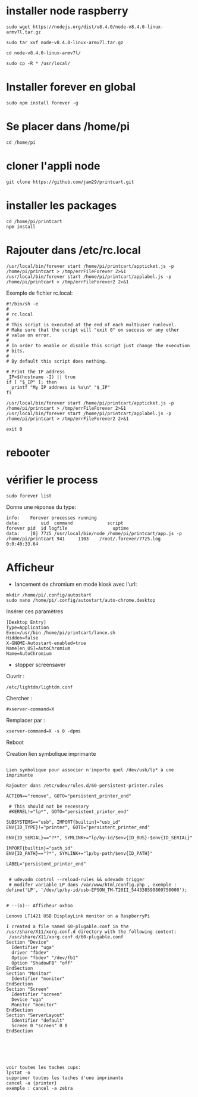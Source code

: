 # installer node raspberry

```
sudo wget https://nodejs.org/dist/v8.4.0/node-v8.4.0-linux-armv7l.tar.gz

sudo tar xvf node-v8.4.0-linux-armv7l.tar.gz

cd node-v8.4.0-linux-armv7l/

sudo cp -R * /usr/local/

```

# Installer forever en global

```
sudo npm install forever -g 
```

# Se placer dans /home/pi 

```
cd /home/pi
```

#  cloner l'appli node 

```
git clone https://github.com/jam29/printcart.git
```

# installer les packages

```
cd /home/pi/printcart
npm install
```

# Rajouter dans /etc/rc.local

```
/usr/local/bin/forever start /home/pi/printcart/appticket.js -p /home/pi/printcart > /tmp/errFileForever 2>&1
/usr/local/bin/forever start /home/pi/printcart/applabel.js -p /home/pi/printcart > /tmp/errFileForever2 2>&1
```

Exemple de fichier rc.local:

```
#!/bin/sh -e
#
# rc.local
#
# This script is executed at the end of each multiuser runlevel.
# Make sure that the script will "exit 0" on success or any other
# value on error.
#
# In order to enable or disable this script just change the execution
# bits.
#
# By default this script does nothing.

# Print the IP address
_IP=$(hostname -I) || true
if [ "$_IP" ]; then
  printf "My IP address is %s\n" "$_IP"
fi

/usr/local/bin/forever start /home/pi/printcart/appticket.js -p /home/pi/printcart > /tmp/errFileForever 2>&1
/usr/local/bin/forever start /home/pi/printcart/applabel.js -p /home/pi/printcart > /tmp/errFileForever2 2>&1

exit 0
```


# rebooter

# vérifier le process

```
sudo forever list
```

Donne une réponse du type:

```
info:    Forever processes running
data:        uid  command             script                                          forever pid  id logfile                 uptime       
data:    [0] 77z5 /usr/local/bin/node /home/pi/printcart/app.js -p /home/pi/printcart 941     1103    /root/.forever/77z5.log 0:0:40:33.64 
```


# Afficheur

* lancement de chromium en mode kiosk avec l'url:


```
mkdir /home/pi/.config/autostart
sudo nano /home/pi/.config/autostart/auto-chrome.desktop

```

Insérer ces paramètres 

```
[Desktop Entry]
Type=Application
Exec=/usr/bin /home/pi/printcart/lance.sh
Hidden=false
X-GNOME-Autostart-enabled=true
Name[en_US]=AutoChromium
Name=AutoChromium
```


* stopper screensaver

Ouvrir :

```
/etc/lightdm/lightdm.conf
```

Chercher :

```
#xserver-command=X
```

Remplacer par :

```
xserver-command=X -s 0 -dpms
```
Reboot

Creation lien symbolique imprimante 

```

Lien symbolique pour associer n'importe quel /dev/usb/lp* à une imprimante

Rajouter dans /etc/udev/rules.d/60-persistent-printer.rules

ACTION=="remove", GOTO="persistent_printer_end"

 # This should not be necessary
 #KERNEL!="lp*", GOTO="persistent_printer_end"

SUBSYSTEMS=="usb", IMPORT{builtin}="usb_id"
ENV{ID_TYPE}!="printer", GOTO="persistent_printer_end"

ENV{ID_SERIAL}=="?*", SYMLINK+="lp/by-id/$env{ID_BUS}-$env{ID_SERIAL}"

IMPORT{builtin}="path_id"
ENV{ID_PATH}=="?*", SYMLINK+="lp/by-path/$env{ID_PATH}"

LABEL="persistent_printer_end"


 # udevadm control --reload-rules && udevadm trigger
 # modifer variable LP dans /var/www/html/config.php , exemple : define('LP', '/dev/lp/by-id/usb-EPSON_TM-T20II_544338590809750000'); 


# --(o)-- Afficheur oxhoo 

Lenovo LT1421 USB DisplayLink monitor on a RaspberryPi

I created a file named 60-plugable.conf in the /usr/share/X11/xorg.conf.d directory with the following content:
 /usr/share/X11/xorg.conf.d/60-plugable.conf
Section "Device" 
  Identifier "uga" 
  driver "fbdev" 
  Option "fbdev" "/dev/fb1" 
  Option "ShadowFB" "off"
EndSection 
Section "Monitor" 
  Identifier "monitor" 
EndSection 
Section "Screen" 
  Identifier "screen" 
  Device "uga" 
  Monitor "monitor" 
EndSection 
Section "ServerLayout" 
  Identifier "default" 
  Screen 0 "screen" 0 0 
EndSection






voir toutes les taches cups:
lpstat -o
supprimer toutes les taches d'une imprimante
cancel -a {printer}
exemple : cancel -a zebra 

